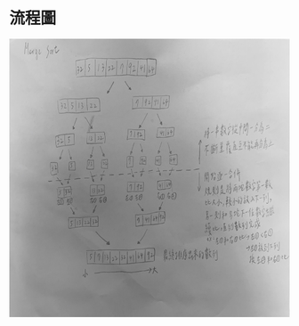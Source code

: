# 流程圖
<img src="https://github.com/hufanny/my-note/blob/master/%E5%9C%96%E7%89%87/S__9715715.jpg" height=500 weight=400>
